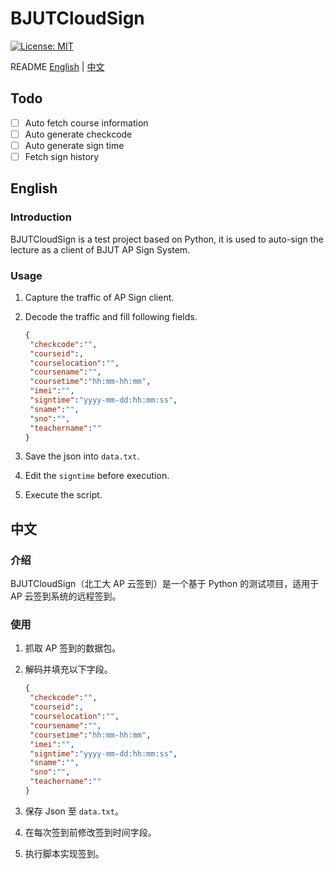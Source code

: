 # BJUTCloudSign

[![License: MIT](https://img.shields.io/badge/License-MIT-yellow.svg)](https://opensource.org/licenses/MIT)

README [English](#English) | [中文](#中文)

## Todo

- [ ] Auto fetch course information
- [ ] Auto generate checkcode
- [ ] Auto generate sign time
- [ ] Fetch sign history

## English

### Introduction

BJUTCloudSign is a test project based on Python, it is used to auto-sign the lecture as a client of BJUT AP Sign System.

### Usage

1. Capture the traffic of AP Sign client.

2. Decode the traffic and fill following fields.

   ```json
   {
   	"checkcode":"",
   	"courseid":,
   	"courselocation":"",
   	"coursename":"",
   	"coursetime":"hh:mm-hh:mm",
   	"imei":"",
   	"signtime":"yyyy-mm-dd:hh:mm:ss",
   	"sname":"",
   	"sno":"",
   	"teachername":""
   }
   ```

2. Save the json into `data.txt`.
3. Edit the `signtime` before execution.
4. Execute the script.

## 中文

### 介绍

BJUTCloudSign（北工大 AP 云签到）是一个基于 Python 的测试项目，适用于 AP 云签到系统的远程签到。

### 使用

1. 抓取 AP 签到的数据包。

2. 解码并填充以下字段。

   ```json
   {
   	"checkcode":"",
   	"courseid":,
   	"courselocation":"",
   	"coursename":"",
   	"coursetime":"hh:mm-hh:mm",
   	"imei":"",
   	"signtime":"yyyy-mm-dd:hh:mm:ss",
   	"sname":"",
   	"sno":"",
   	"teachername":""
   }
   ```

3. 保存 Json 至 `data.txt`。

4. 在每次签到前修改签到时间字段。

5. 执行脚本实现签到。